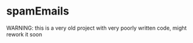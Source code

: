 # spamEmails
WARNING: this is a very old project with very poorly written code, might rework it soon
